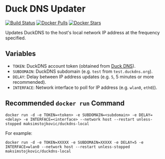 # Duck DNS Updater

[![Build Status](https://github.com/maksimstojkovic/docker-duckdns/workflows/docker%20build/badge.svg)](https://github.com/maksimstojkovic/docker-duckdns-local)
[![Docker Pulls](https://img.shields.io/docker/pulls/maksimstojkovic/duckdns-local)](https://hub.docker.com/repository/docker/maksimstojkovic/duckdns-local)
[![Docker Stars](https://img.shields.io/docker/stars/maksimstojkovic/duckdns-local)](https://hub.docker.com/repository/docker/maksimstojkovic/duckdns-local)

Updates DuckDNS to the host's local network IP address at the frequency specified.

## Variables

* `TOKEN`: DuckDNS account token (obtained from [Duck DNS](https://www.duckdns.org)).
* `SUBDOMAIN`: DuckDNS subdomain (e.g. `test` from `test.duckdns.org`).
* `DELAY`: Delay between IP address updates (e.g. `5`, 5 minutes or more recommended).
* `INTERFACE`: Network interface to poll for IP address (e.g. `wlan0`, `eth0`)).

## Recommended `docker run` Command

```
docker run -d -e TOKEN=<token> -e SUBDOMAIN=<subdomain> -e DELAY=<delay> -e INTERFACE=<interface> --network host --restart unless-stopped maksimstojkovic/duckdns-local
```

For example:

```
docker run -d -e TOKEN=XXXXX -e SUBDOMAIN=XXXXX -e DELAY=5 -e INTERFACE=wlan0 --network host --restart unless-stopped maksimstojkovic/duckdns-local
```
